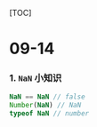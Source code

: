 [TOC]

# 09-14

### 1. `NaN` 小知识

```js
NaN == NaN // false
Number(NaN) // NaN
typeof NaN // number
```